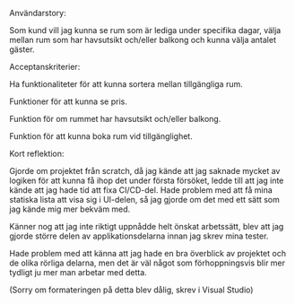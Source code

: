 Användarstory:

Som kund vill jag kunna se rum som är lediga under specifika dagar, välja mellan rum som har havsutsikt och/eller balkong och kunna välja antalet gäster.


Acceptanskriterier:

Ha funktionaliteter för att kunna sortera mellan tillgängliga rum.

Funktioner för att kunna se pris.

Funktion för om rummet har havsutsikt och/eller balkong.

Funktion för att kunna boka rum vid tillgänglighet. 



Kort reflektion:

Gjorde om projektet från scratch, då jag kände att jag saknade mycket av logiken för att kunna få ihop det under första försöket,
ledde till att jag inte kände att jag hade tid att fixa CI/CD-del. 
Hade problem med att få mina statiska lista att visa sig i UI-delen, så jag gjorde om det med ett sätt som jag kände mig mer bekväm med.

Känner nog att jag inte riktigt uppnådde helt önskat arbetssätt, blev att jag gjorde större delen av applikationsdelarna innan jag skrev mina tester.

Hade problem med att känna att jag hade en bra överblick av projektet och de olika rörliga delarna, men det är väl något som förhoppningsvis
blir mer tydligt ju mer man arbetar med detta.

(Sorry om formateringen på detta blev dålig, skrev i Visual Studio)
